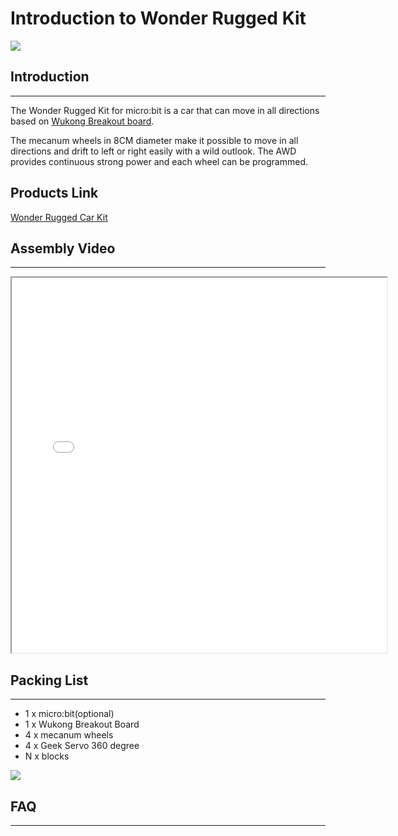 # Introduction to Wonder Rugged Kit

![](./images/Mecanum_wheel_car_kit_01.jpg)

## Introduction
---
The Wonder Rugged Kit for micro:bit is a car that can move in all directions based on [Wukong Breakout board](http://www.elecfreaks.com/learn-en/microbitExtensionModule/wukong.html).

The mecanum wheels in 8CM diameter make it possible to move in all directions and drift to left or right easily with a wild outlook. The AWD provides continuous strong power and each wheel can be programmed. 

## Products Link

[Wonder Rugged Car Kit](https://www.elecfreaks.com/micro-bit-wonder-rugged-car.html)

## Assembly Video
---

<iframe src="//player.bilibili.com/player.html?aid=67229888&cid=116572655&page=1" scrolling="no" border="0"framespacing="0" allowfullscreen="true" width="600px" height="600px"> </iframe>


## Packing List
---
- 1 x micro:bit(optional)
- 1 x Wukong Breakout Board
- 4 x mecanum wheels
- 4 x Geek Servo 360 degree
- N x blocks


![](./images/Mecanum_wheel_car_kit_02.jpg)


## FAQ
---
